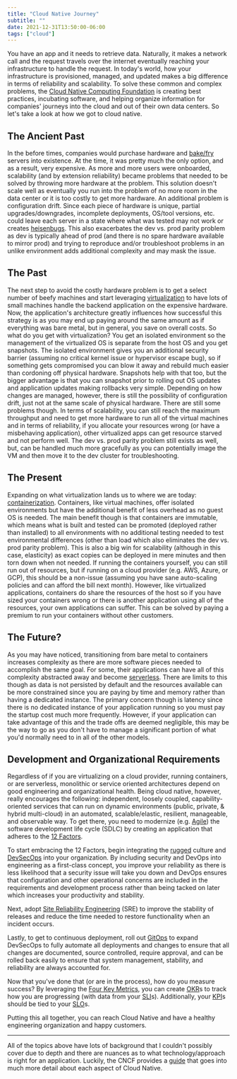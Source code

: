 ```yaml
---
title: "Cloud Native Journey"
subtitle: ""
date: 2021-12-31T13:50:00-06:00
tags: ["cloud"]
---
```


You have an app and it needs to retrieve data. Naturally, it makes a network call and the request travels over the internet eventually reaching your infrastructure to handle the request. In today's world, how your infrastructure is provisioned, managed, and updated makes a big difference in terms of reliability and scalability. To solve these common and complex problems, the [Cloud Native Computing Foundation](https://www.cncf.io/) is creating best practices, incubating software, and helping organize information for companies' journeys into the cloud and out of their own data centers. So let's take a look at how we got to cloud native.

## The Ancient Past

In the before times, companies would purchase hardware and [bake/fry](https://joachim8675309.medium.com/devops-concepts-bake-vs-fry-1-d8580a4fa41f) servers into existence. At the time, it was pretty much the only option, and as a result, very expensive. As more and more users were onboarded, scalability (and by extension reliability) became problems that needed to be solved by throwing more hardware at the problem. This solution doesn't scale well as eventually you run into the problem of no more room in the data center or it is too costly to get more hardware. An additional problem is configuration drift. Since each piece of hardware is unique, partial upgrades/downgrades, incomplete deployments, OS/tool versions, etc. could leave each server in a state where what was tested may not work or creates [heisenbugs](https://en.wikipedia.org/wiki/Heisenbug). This also exacerbates the dev vs. prod parity problem as dev is typically ahead of prod (and there is no spare hardware available to mirror prod) and trying to reproduce and/or troubleshoot problems in an unlike environment adds additional complexity and may mask the issue.

## The Past

The next step to avoid the costly hardware problem is to get a select number of beefy machines and start leveraging [virtualization](https://en.wikipedia.org/wiki/Hardware_virtualization) to have lots of small machines handle the backend application on the expensive hardware. Now, the application's architecture greatly influences how successful this strategy is as you may end up paying around the same amount as if everything was bare metal, but in general, you save on overall costs. So what do you get with virtualization? You get an isolated environment so the management of the virtualized OS is separate from the host OS and you get snapshots. The isolated environment gives you an additional security barrier (assuming no critical kernel issue or hypervisor escape bug), so if something gets compromised you can blow it away and rebuild much easier than cordoning off physical hardware. Snapshots help with that too, but the bigger advantage is that you can snapshot prior to rolling out OS updates and application updates making rollbacks very simple. Depending on how changes are managed, however, there is still the possibility of configuration drift, just not at the same scale of physical hardware. There are still some problems though. In terms of scalability, you can still reach the maximum throughput and need to get more hardware to run all of the virtual machines and in terms of reliability, if you allocate your resources wrong (or have a misbehaving application), other virtualized apps can get resource starved and not perform well. The dev vs. prod parity problem still exists as well, but, can be handled much more gracefully as you can potentially image the VM and then move it to the dev cluster for troubleshooting.

## The Present

Expanding on what virtualization lands us to where we are today: [containerization](https://www.docker.com/resources/what-container). Containers, like virtual machines, offer isolated environments but have the additional benefit of less overhead as no guest OS is needed. The main benefit though is that containers are immutable, which means what is built and tested can be promoted (deployed rather than installed) to all environments with no additional testing needed to test environmental differences (other than load which also eliminates the dev vs. prod parity problem). This is also a big win for scalability (although in this case, elasticity) as exact copies can be deployed in mere minutes and then torn down when not needed. If running the containers yourself, you can still run out of resources, but if running on a cloud provider (e.g. AWS, Azure, or GCP), this should be a non-issue (assuming you have sane auto-scaling policies and can afford the bill next month). However, like virtualized applications, containers do share the resources of the host so if you have sized your containers wrong or there is another application using all of the resources, your own applications can suffer. This can be solved by paying a premium to run your containers without other customers.

## The Future?

As you may have noticed, transitioning from bare metal to containers increases complexity as there are more software pieces needed to accomplish the same goal. For some, their applications can have all of this complexity abstracted away and become [serverless](https://en.wikipedia.org/wiki/Serverless_computing). There are limits to this though as data is not persisted by default and the resources available can be more constrained since you are paying by time and memory rather than having a dedicated instance. The primary concern though is latency since there is no dedicated instance of your application running so you must pay the startup cost much more frequently. However, if your application can take advantage of this and the trade offs are deemed negligible, this may be the way to go as you don't have to manage a significant portion of what you'd normally need to in all of the other models.

## Development and Organizational Requirements

Regardless of if you are virtualizing on a cloud provider, running containers, or are serverless, monolithic or service oriented architectures depend on good engineering and organizational health. Being cloud native, however, really encourages the following: independent, loosely coupled, capability-oriented services that can run on dynamic environments (public, private, & hybrid multi-cloud) in an automated, scalable/elastic, resilient, manageable, and observable way. To get there, you need to modernize (e.g. [Agile](https://www.agilealliance.org/agile101/the-agile-manifesto/)) the software development life cycle (SDLC) by creating an application that adheres to the [12 Factors](https://12factor.net/).

To start embracing the 12 Factors, begin integrating the [rugged](https://ruggedsoftware.org/) culture and [DevSecOps](https://www.devsecops.org/) into your organization. By including security and DevOps into engineering as a first-class concept, you improve your reliability as there is less likelihood that a security issue will take you down and DevOps ensures that configuration and other operational concerns are included in the requirements and development process rather than being tacked on later which increases your productivity and stability. 

Next, adopt [Site Reliability Engineering](https://sre.google/) (SRE) to improve the stability of releases and reduce the time needed to restore functionality when an incident occurs. 

Lastly, to get to continuous deployment, roll out [GitOps](https://www.weave.works/technologies/gitops/) to expand DevSecOps to fully automate all deployments and changes to ensure that all changes are documented, source controlled, require approval, and can be rolled back easily to ensure that system management, stability, and reliability are always accounted for.

Now that you've done that (or are in the process), how do you measure success? By leveraging the [Four Key Metrics](https://cloud.google.com/blog/products/devops-sre/using-the-four-keys-to-measure-your-devops-performance), you can create [OKR](https://rework.withgoogle.com/guides/set-goals-with-okrs/steps/introduction/)s to track how you are progressing (with data from your [SLI](https://cloud.google.com/blog/products/devops-sre/sre-fundamentals-sli-vs-slo-vs-sla)s). Additionally, your [KPI](https://kpi.org/KPI-Basics)s should be tied to your [SLO](https://cloud.google.com/blog/products/devops-sre/sre-fundamentals-sli-vs-slo-vs-sla)s.

Putting this all together, you can reach Cloud Native and have a healthy engineering organization and happy customers.

---

All of the topics above have lots of background that I couldn't possibly cover due to depth and there are nuances as to what technology/approach is right for an application. Luckily, the CNCF provides a [guide](https://landscape.cncf.io/guide) that goes into much more detail about each aspect of Cloud Native.
